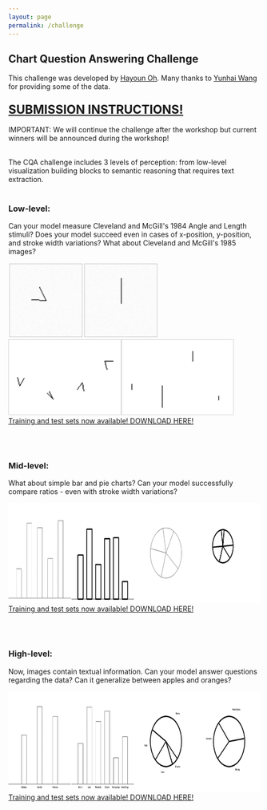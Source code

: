 ```yaml
---
layout: page
permalink: /challenge
---
```


<h2>Chart Question Answering Challenge</h2>

This challenge was developed by <a href="https://www.linkedin.com › hayoun-oh-49a688205" target="_blank">Hayoun Oh</a>. Many thanks to <a href="http://www.yunhaiwang.net/" target="_blank">Yunhai Wang</a> for providing some of the data.

<h3><a class="bluetext" style="font-size:24px" href="https://github.com/LE-V-EL/cqaw_submission" target="_blank">SUBMISSION INSTRUCTIONS!</a></h3> IMPORTANT: We will continue the challenge after the workshop but current winners will be announced during the workshop!<br><br>

The CQA challenge includes 3 levels of perception: from  low-level visualization building blocks to semantic reasoning that requires text extraction.<br><br>

<h3>Low-level:</h3> Can your model measure Cleveland and McGill's 1984 Angle and Length stimuli? Does your model succeed even in cases of x-position, y-position, and stroke width variations? What about Cleveland and McGill's 1985 images?

<img src='gfx/angle.png' style='height:150px'><img src='gfx/length.png' style='height:150px'><img src='gfx/4angle.png' style='height:149px;border:1px solid lightgray;'><img src='gfx/4length.png' style='height:149px;border:1px solid lightgray;'><br>
<a href="https://drive.google.com/file/d/1X1o8Mkn3t4rnZvAnUWABJMhByG8GFNc8/view?usp=sharing" target="_blank" class='bluetext'>Training and test sets now available! DOWNLOAD HERE!</a>

<br><br>

<h3>Mid-level:</h3> What about simple bar and pie charts? Can your model successfully compare ratios - even with stroke width variations?

<img src='gfx/wide_lev2.png' style='height:200px'><br>
<a href="https://drive.google.com/file/d/1o6EMJjpiLnvVzftOB_FJlzYid-QbJI6N/view?usp=sharing" target="_blank" class='bluetext'>Training and test sets now available! DOWNLOAD HERE!</a>

<br><br>

<h3>High-level:</h3> Now, images contain textual information. Can your model answer questions regarding the data? Can it generalize between apples and oranges? 


<img src='gfx/wide_lev3.png' style='height:200px'><br>
<a href="https://drive.google.com/file/d/1zyqj6M5ug-57ohxmgTogCMrxb33_7w8x/view?usp=sharing" target="_blank" class='bluetext'>Training and test sets now available! DOWNLOAD HERE!</a>
